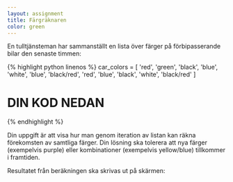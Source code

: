 ```yaml
---
layout: assignment
title: Färgräknaren
color: green
---
```

En tulltjänsteman har sammanställt en lista över färger på förbipasserande bilar den senaste timmen:

{% highlight python linenos %}
car_colors = [
    'red',
    'green',
    'black',
    'blue',
    'white',
    'blue',
    'black/red',
    'red',
    'blue',
    'black',
    'white',
    'black/red'
]

# DIN KOD NEDAN
{% endhighlight %}

Din uppgift är att visa hur man genom iteration av listan kan räkna förekomsten av samtliga färger. Din lösning ska tolerera att nya färger (exempelvis purple) eller kombinationer (exempelvis yellow/blue) tillkommer i framtiden.

Resultatet från beräkningen ska skrivas ut på skärmen: